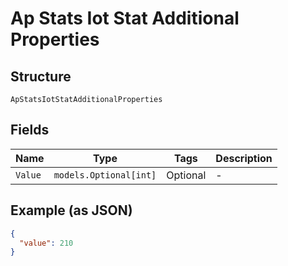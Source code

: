 
# Ap Stats Iot Stat Additional Properties

## Structure

`ApStatsIotStatAdditionalProperties`

## Fields

| Name | Type | Tags | Description |
|  --- | --- | --- | --- |
| `Value` | `models.Optional[int]` | Optional | - |

## Example (as JSON)

```json
{
  "value": 210
}
```

